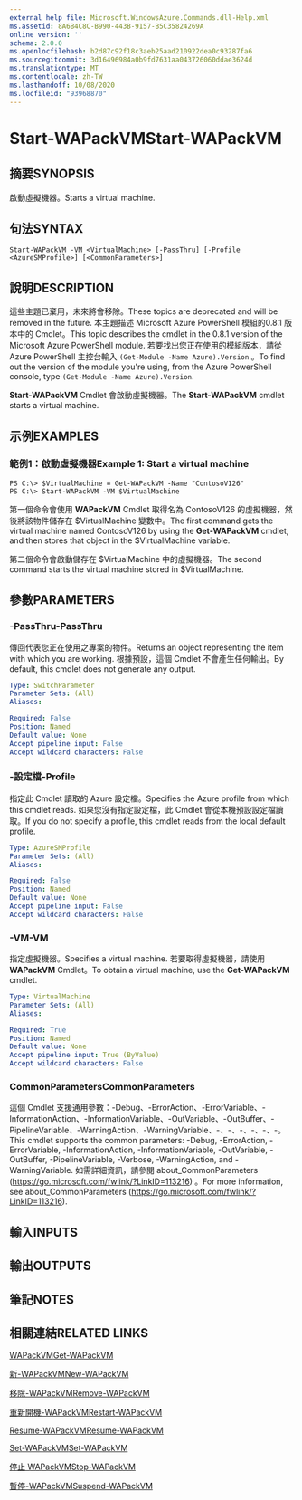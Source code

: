 ```yaml
---
external help file: Microsoft.WindowsAzure.Commands.dll-Help.xml
ms.assetid: 8A6B4C8C-B990-443B-9157-B5C35824269A
online version: ''
schema: 2.0.0
ms.openlocfilehash: b2d87c92f18c3aeb25aad210922dea0c93287fa6
ms.sourcegitcommit: 3d16496984a0b9fd7631aa043726060ddae3624d
ms.translationtype: MT
ms.contentlocale: zh-TW
ms.lasthandoff: 10/08/2020
ms.locfileid: "93968870"
---
```

# <span data-ttu-id="f6ebd-101">Start-WAPackVM</span><span class="sxs-lookup"><span data-stu-id="f6ebd-101">Start-WAPackVM</span></span>

## <span data-ttu-id="f6ebd-102">摘要</span><span class="sxs-lookup"><span data-stu-id="f6ebd-102">SYNOPSIS</span></span>
<span data-ttu-id="f6ebd-103">啟動虛擬機器。</span><span class="sxs-lookup"><span data-stu-id="f6ebd-103">Starts a virtual machine.</span></span>

## <span data-ttu-id="f6ebd-104">句法</span><span class="sxs-lookup"><span data-stu-id="f6ebd-104">SYNTAX</span></span>

```
Start-WAPackVM -VM <VirtualMachine> [-PassThru] [-Profile <AzureSMProfile>] [<CommonParameters>]
```

## <span data-ttu-id="f6ebd-105">說明</span><span class="sxs-lookup"><span data-stu-id="f6ebd-105">DESCRIPTION</span></span>
<span data-ttu-id="f6ebd-106">這些主題已棄用，未來將會移除。</span><span class="sxs-lookup"><span data-stu-id="f6ebd-106">These topics are deprecated and will be removed in the future.</span></span>
<span data-ttu-id="f6ebd-107">本主題描述 Microsoft Azure PowerShell 模組的0.8.1 版本中的 Cmdlet。</span><span class="sxs-lookup"><span data-stu-id="f6ebd-107">This topic describes the cmdlet in the 0.8.1 version of the Microsoft Azure PowerShell module.</span></span>
<span data-ttu-id="f6ebd-108">若要找出您正在使用的模組版本，請從 Azure PowerShell 主控台輸入 `(Get-Module -Name Azure).Version` 。</span><span class="sxs-lookup"><span data-stu-id="f6ebd-108">To find out the version of the module you're using, from the Azure PowerShell console, type `(Get-Module -Name Azure).Version`.</span></span>

<span data-ttu-id="f6ebd-109">**Start-WAPackVM** Cmdlet 會啟動虛擬機器。</span><span class="sxs-lookup"><span data-stu-id="f6ebd-109">The **Start-WAPackVM** cmdlet starts a virtual machine.</span></span>

## <span data-ttu-id="f6ebd-110">示例</span><span class="sxs-lookup"><span data-stu-id="f6ebd-110">EXAMPLES</span></span>

### <span data-ttu-id="f6ebd-111">範例1：啟動虛擬機器</span><span class="sxs-lookup"><span data-stu-id="f6ebd-111">Example 1: Start a virtual machine</span></span>
```
PS C:\> $VirtualMachine = Get-WAPackVM -Name "ContosoV126"
PS C:\> Start-WAPackVM -VM $VirtualMachine
```

<span data-ttu-id="f6ebd-112">第一個命令會使用 **WAPackVM** Cmdlet 取得名為 ContosoV126 的虛擬機器，然後將該物件儲存在 $VirtualMachine 變數中。</span><span class="sxs-lookup"><span data-stu-id="f6ebd-112">The first command gets the virtual machine named ContosoV126 by using the **Get-WAPackVM** cmdlet, and then stores that object in the $VirtualMachine variable.</span></span>

<span data-ttu-id="f6ebd-113">第二個命令會啟動儲存在 $VirtualMachine 中的虛擬機器。</span><span class="sxs-lookup"><span data-stu-id="f6ebd-113">The second command starts the virtual machine stored in $VirtualMachine.</span></span>

## <span data-ttu-id="f6ebd-114">參數</span><span class="sxs-lookup"><span data-stu-id="f6ebd-114">PARAMETERS</span></span>

### <span data-ttu-id="f6ebd-115">-PassThru</span><span class="sxs-lookup"><span data-stu-id="f6ebd-115">-PassThru</span></span>
<span data-ttu-id="f6ebd-116">傳回代表您正在使用之專案的物件。</span><span class="sxs-lookup"><span data-stu-id="f6ebd-116">Returns an object representing the item with which you are working.</span></span>
<span data-ttu-id="f6ebd-117">根據預設，這個 Cmdlet 不會產生任何輸出。</span><span class="sxs-lookup"><span data-stu-id="f6ebd-117">By default, this cmdlet does not generate any output.</span></span>

```yaml
Type: SwitchParameter
Parameter Sets: (All)
Aliases:

Required: False
Position: Named
Default value: None
Accept pipeline input: False
Accept wildcard characters: False
```

### <span data-ttu-id="f6ebd-118">-設定檔</span><span class="sxs-lookup"><span data-stu-id="f6ebd-118">-Profile</span></span>
<span data-ttu-id="f6ebd-119">指定此 Cmdlet 讀取的 Azure 設定檔。</span><span class="sxs-lookup"><span data-stu-id="f6ebd-119">Specifies the Azure profile from which this cmdlet reads.</span></span>
<span data-ttu-id="f6ebd-120">如果您沒有指定設定檔，此 Cmdlet 會從本機預設設定檔讀取。</span><span class="sxs-lookup"><span data-stu-id="f6ebd-120">If you do not specify a profile, this cmdlet reads from the local default profile.</span></span>

```yaml
Type: AzureSMProfile
Parameter Sets: (All)
Aliases:

Required: False
Position: Named
Default value: None
Accept pipeline input: False
Accept wildcard characters: False
```

### <span data-ttu-id="f6ebd-121">-VM</span><span class="sxs-lookup"><span data-stu-id="f6ebd-121">-VM</span></span>
<span data-ttu-id="f6ebd-122">指定虛擬機器。</span><span class="sxs-lookup"><span data-stu-id="f6ebd-122">Specifies a virtual machine.</span></span>
<span data-ttu-id="f6ebd-123">若要取得虛擬機器，請使用 **WAPackVM** Cmdlet。</span><span class="sxs-lookup"><span data-stu-id="f6ebd-123">To obtain a virtual machine, use the **Get-WAPackVM** cmdlet.</span></span>

```yaml
Type: VirtualMachine
Parameter Sets: (All)
Aliases:

Required: True
Position: Named
Default value: None
Accept pipeline input: True (ByValue)
Accept wildcard characters: False
```

### <span data-ttu-id="f6ebd-124">CommonParameters</span><span class="sxs-lookup"><span data-stu-id="f6ebd-124">CommonParameters</span></span>
<span data-ttu-id="f6ebd-125">這個 Cmdlet 支援通用參數：-Debug、-ErrorAction、-ErrorVariable、-InformationAction、-InformationVariable、-OutVariable、-OutBuffer、-PipelineVariable、-WarningAction、-WarningVariable、-、-、-、-、-、-。</span><span class="sxs-lookup"><span data-stu-id="f6ebd-125">This cmdlet supports the common parameters: -Debug, -ErrorAction, -ErrorVariable, -InformationAction, -InformationVariable, -OutVariable, -OutBuffer, -PipelineVariable, -Verbose, -WarningAction, and -WarningVariable.</span></span> <span data-ttu-id="f6ebd-126">如需詳細資訊，請參閱 about_CommonParameters (https://go.microsoft.com/fwlink/?LinkID=113216) 。</span><span class="sxs-lookup"><span data-stu-id="f6ebd-126">For more information, see about_CommonParameters (https://go.microsoft.com/fwlink/?LinkID=113216).</span></span>

## <span data-ttu-id="f6ebd-127">輸入</span><span class="sxs-lookup"><span data-stu-id="f6ebd-127">INPUTS</span></span>

## <span data-ttu-id="f6ebd-128">輸出</span><span class="sxs-lookup"><span data-stu-id="f6ebd-128">OUTPUTS</span></span>

## <span data-ttu-id="f6ebd-129">筆記</span><span class="sxs-lookup"><span data-stu-id="f6ebd-129">NOTES</span></span>

## <span data-ttu-id="f6ebd-130">相關連結</span><span class="sxs-lookup"><span data-stu-id="f6ebd-130">RELATED LINKS</span></span>

[<span data-ttu-id="f6ebd-131">WAPackVM</span><span class="sxs-lookup"><span data-stu-id="f6ebd-131">Get-WAPackVM</span></span>](./Get-WAPackVM.md)

[<span data-ttu-id="f6ebd-132">新-WAPackVM</span><span class="sxs-lookup"><span data-stu-id="f6ebd-132">New-WAPackVM</span></span>](./New-WAPackVM.md)

[<span data-ttu-id="f6ebd-133">移除-WAPackVM</span><span class="sxs-lookup"><span data-stu-id="f6ebd-133">Remove-WAPackVM</span></span>](./Remove-WAPackVM.md)

[<span data-ttu-id="f6ebd-134">重新開機-WAPackVM</span><span class="sxs-lookup"><span data-stu-id="f6ebd-134">Restart-WAPackVM</span></span>](./Restart-WAPackVM.md)

[<span data-ttu-id="f6ebd-135">Resume-WAPackVM</span><span class="sxs-lookup"><span data-stu-id="f6ebd-135">Resume-WAPackVM</span></span>](./Resume-WAPackVM.md)

[<span data-ttu-id="f6ebd-136">Set-WAPackVM</span><span class="sxs-lookup"><span data-stu-id="f6ebd-136">Set-WAPackVM</span></span>](./Set-WAPackVM.md)

[<span data-ttu-id="f6ebd-137">停止 WAPackVM</span><span class="sxs-lookup"><span data-stu-id="f6ebd-137">Stop-WAPackVM</span></span>](./Stop-WAPackVM.md)

[<span data-ttu-id="f6ebd-138">暫停-WAPackVM</span><span class="sxs-lookup"><span data-stu-id="f6ebd-138">Suspend-WAPackVM</span></span>](./Suspend-WAPackVM.md)



